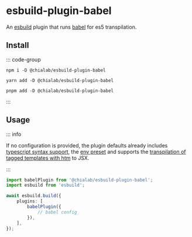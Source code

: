 # esbuild-plugin-babel

An [esbuild](https://esbuild.github.io/) plugin that runs [babel](https://babeljs.io/) for es5 transpilation.

## Install

::: code-group

```sh[npm]
npm i -D @chialab/esbuild-plugin-babel
```

```sh[yarn]
yarn add -D @chialab/esbuild-plugin-babel
```

```sh[pnpm]
pnpm add -D @chialab/esbuild-plugin-babel
```

:::

## Usage

::: info

If no configuration is provided, the plugin defaults already includes [typescript syntax support](https://babeljs.io/docs/en/babel-plugin-transform-typescript), the [env preset](https://babeljs.io/docs/en/babel-preset-env) and supports the [transpilation of tagged templates with htm](https://www.npmjs.com/package/babel-plugin-htm) to JSX.

:::

```ts
import babelPlugin from '@chialab/esbuild-plugin-babel';
import esbuild from 'esbuild';

await esbuild.build({
    plugins: [
        babelPlugin({
            // babel config
        }),
    ],
});
```
